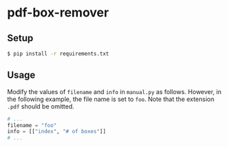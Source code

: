 # pdf-box-remover
## Setup

```bash
$ pip install -r requirements.txt
```

## Usage

Modify the values of `filename` and `info` in `manual.py` as follows. However, in the following example, the file name is set to `foo`. Note that the extension `.pdf` should be omitted.

```python
# ...
filename = "foo"
info = [["index", "# of boxes"]]
# ...
```


